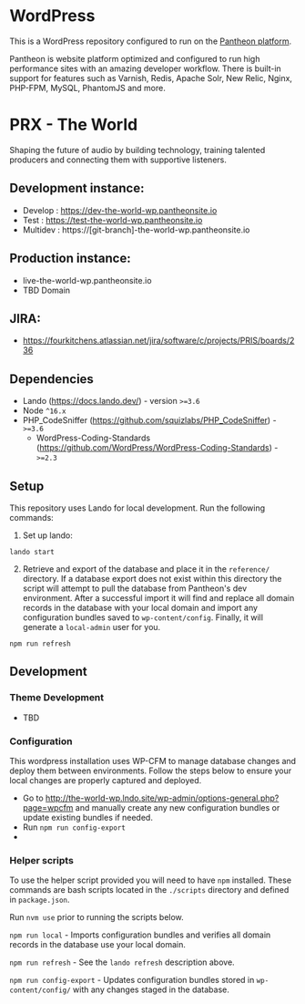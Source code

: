 # WordPress

This is a WordPress repository configured to run on the [Pantheon platform](https://pantheon.io).

Pantheon is website platform optimized and configured to run high performance sites with an amazing developer workflow. There is built-in support for features such as Varnish, Redis, Apache Solr, New Relic, Nginx, PHP-FPM, MySQL, PhantomJS and more. 

# PRX - The World

Shaping the future of audio by building technology, training talented producers and connecting them with supportive listeners.


## Development instance:

- Develop : https://dev-the-world-wp.pantheonsite.io
- Test : https://test-the-world-wp.pantheonsite.io
- Multidev : https://[git-branch]-the-world-wp.pantheonsite.io


## Production instance:

- live-the-world-wp.pantheonsite.io
- TBD Domain


## JIRA:

- https://fourkitchens.atlassian.net/jira/software/c/projects/PRIS/boards/236


## Dependencies

- Lando (https://docs.lando.dev/) - version `>=3.6`
- Node `^16.x`
- PHP_CodeSniffer (https://github.com/squizlabs/PHP_CodeSniffer) - `>=3.6`
  - WordPress-Coding-Standards (https://github.com/WordPress/WordPress-Coding-Standards) - `>=2.3`


## Setup

This repository uses Lando for local development. Run the following commands:

1. Set up lando:

`lando start`

2. Retrieve and export of the database and place it in the `reference/` directory. If a database export does not exist within this directory the script will attempt to pull the database from Pantheon's dev environment. After a successful import it will find and replace all domain records in the database with your local domain and import any configuration bundles saved to `wp-content/config`. Finally, it will generate a `local-admin` user for you.

`npm run refresh`


## Development

### Theme Development

- TBD
### Configuration

This wordpress installation uses WP-CFM to manage database changes and deploy them between environments. Follow the steps below to ensure your local changes are properly captured and deployed.

- Go to http://the-world-wp.lndo.site/wp-admin/options-general.php?page=wpcfm and manually create any new configuration bundles or update existing bundles if needed.
- Run `npm run config-export`
-

### Helper scripts

To use the helper script provided you will need to have `npm` installed. These commands are bash scripts located in the `./scripts` directory and defined in `package.json`.

Run `nvm use` prior to running the scripts below.

`npm run local` - Imports configuration bundles and verifies all domain records in the database use your local domain.

`npm run refresh` - See the `lando refresh` description above.

`npm run config-export` - Updates configuration bundles stored in `wp-content/config/` with any changes staged in the database.
